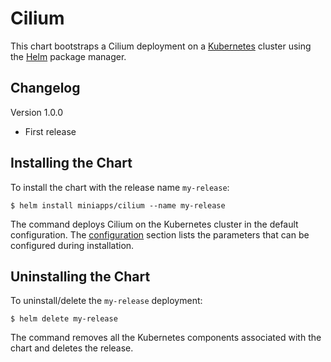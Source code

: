 # Cilium

This chart bootstraps a Cilium deployment on a [Kubernetes](http://kubernetes.io) cluster using the [Helm](https://helm.sh) package manager.

## Changelog

Version 1.0.0
* First release

## Installing the Chart

To install the chart with the release name `my-release`:

```console
$ helm install miniapps/cilium --name my-release
```

The command deploys Cilium on the Kubernetes cluster in the default configuration. The [configuration](#configuration) section lists the parameters that can be configured during installation.

## Uninstalling the Chart

To uninstall/delete the `my-release` deployment:

```console
$ helm delete my-release
```

The command removes all the Kubernetes components associated with the chart and deletes the release.
